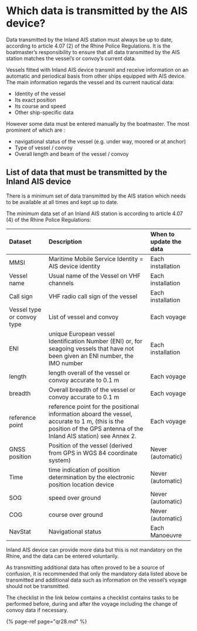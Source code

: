 # Which data is transmitted by the AIS device?

Data transmitted by the Inland AIS station must always be up to date, according to article 4.07 \(2\) of the Rhine Police Regulations. It is the boatmaster’s responsibility to ensure that all data transmitted by the AIS station matches the vessel’s or convoy’s current data.

Vessels fitted with Inland AIS device transmit and receive information on an automatic and periodical basis from other ships equipped with AIS device. The main information regards the vessel and its current nautical data:

* Identity of the vessel
* Its exact position
* Its course and speed
* Other ship-specific data

However some data must be entered manually by the boatmaster. The most prominent of which are :

* navigational status of the vessel \(e.g. under way, moored or at anchor\)
* Type of vessel / convoy
* Overall length and beam of the vessel / convoy

## **List of data that must be transmitted by the Inland AIS device**

There is a minimum set of data transmitted by the AIS station which needs to be available at all times and kept up to date.

The minimum data set of an Inland AIS station is according to article 4.07 \(4\) of the Rhine Police Regulations:

| Dataset | Description | When to update the data |
| :--- | :--- | :--- |
| MMSI | Maritime Mobile Service Identity = AIS device identity | Each installation |
| Vessel name | Usual name of the Vessel on VHF channels | Each installation |
| Call sign | VHF radio call sign of the vessel | Each installation |
| Vessel type or convoy type | List of vessel and convoy | Each voyage |
| ENI | unique European vessel Identification Number \(ENI\) or, for seagoing vessels that have not been given an ENI number, the IMO number | Each installation |
| length | length overall of the vessel or convoy accurate to 0.1 m | Each voyage |
| breadth | Overall breadth of the vessel or convoy accurate to 0.1 m | Each voyage |
| reference point | reference point for the positional information aboard the vessel, accurate to 1 m, \(this is the position of the GPS antenna of the Inland AIS station\) see Annex 2. | Each voyage |
| GNSS position | Position of the vessel \(derived from GPS in WGS 84 coordinate system\) | Never \(automatic\) |
| Time | time indication of position determination by the electronic position location device | Never \(automatic\) |
| SOG | speed over ground | Never \(automatic\) |
| COG | course over ground | Never \(automatic\) |
| NavStat | Navigational status | Each Manoeuvre |

Inland AIS device can provide more data but this is not mandatory on the Rhine, and the data can be entered voluntarily.

As transmitting additional data has often proved to be a source of confusion, it is recommended that only the mandatory data listed above be transmitted and additional data such as information on the vessel’s voyage should not be transmitted.

The checklist in the link below contains a checklist contains tasks to be performed before, during and after the voyage including the change of convoy data if necessary.

{% page-ref page="qr28.md" %}

